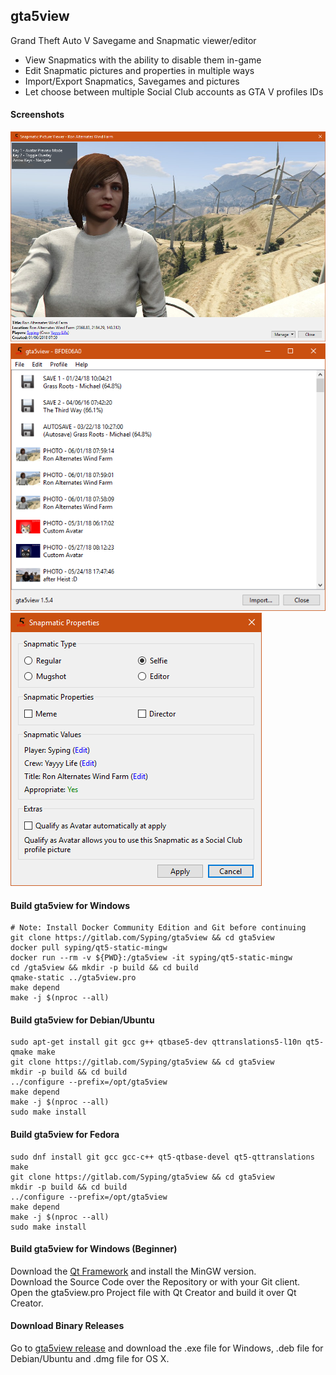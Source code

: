 ## gta5view
Grand Theft Auto V Savegame and Snapmatic viewer/editor

- View Snapmatics with the ability to disable them in-game
- Edit Snapmatic pictures and properties in multiple ways
- Import/Export Snapmatics, Savegames and pictures
- Let choose between multiple Social Club accounts as GTA V profiles IDs

#### Screenshots
![Snapmatic Picture Viewer](res/src/picture.png)  
![User Interface](res/src/mainui.png)  
![Snapmatic Properties](res/src/prop.png)

#### Build gta5view for Windows

    # Note: Install Docker Community Edition and Git before continuing
    git clone https://gitlab.com/Syping/gta5view && cd gta5view
    docker pull syping/qt5-static-mingw
    docker run --rm -v ${PWD}:/gta5view -it syping/qt5-static-mingw
    cd /gta5view && mkdir -p build && cd build
    qmake-static ../gta5view.pro
    make depend
    make -j $(nproc --all)

#### Build gta5view for Debian/Ubuntu

    sudo apt-get install git gcc g++ qtbase5-dev qttranslations5-l10n qt5-qmake make
    git clone https://gitlab.com/Syping/gta5view && cd gta5view
    mkdir -p build && cd build
    ../configure --prefix=/opt/gta5view
    make depend
    make -j $(nproc --all)
    sudo make install

#### Build gta5view for Fedora

    sudo dnf install git gcc gcc-c++ qt5-qtbase-devel qt5-qttranslations make
    git clone https://gitlab.com/Syping/gta5view && cd gta5view
    mkdir -p build && cd build
    ../configure --prefix=/opt/gta5view
    make depend
    make -j $(nproc --all)
    sudo make install

#### Build gta5view for Windows (Beginner)

Download the [Qt Framework](https://www.qt.io/) and install the MinGW version.  
Download the Source Code over the Repository or with your Git client.  
Open the gta5view.pro Project file with Qt Creator and build it over Qt Creator.

#### Download Binary Releases

Go to [gta5view release](https://github.com/SyDevTeam/gta5view/releases) and download the .exe file for Windows, .deb file for Debian/Ubuntu and .dmg file for OS X.
